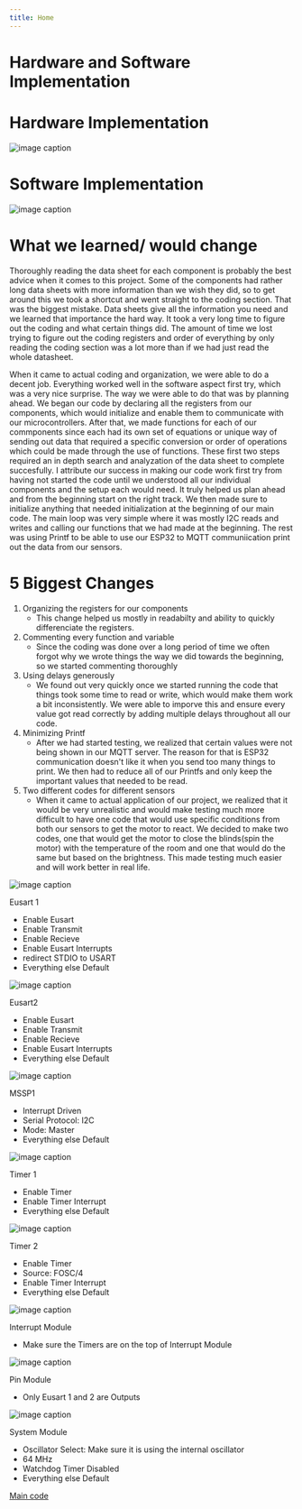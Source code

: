 ```yaml
---
title: Home 
---
```

 
# Hardware and Software Implementation

# Hardware Implementation

![image caption](https://github.com/EGR314-Team-305/Team305.github.io/blob/main/media/EGR%20314%20Team%20PCB%202.0%20UDV.png?raw=true)

# Software Implementation

![image caption](https://github.com/EGR314-Team-305/Team305.github.io/blob/main/media/Software%20Proposal.png?raw=true)

# What we learned/ would change
Thoroughly reading the data sheet for each component is probably the best advice when it comes to this project. Some of the components had rather long data sheets with more information than we wish they did, so to get around this we took a shortcut and went straight to the coding section. That was the biggest mistake. Data sheets give all the information you need and we learned that importance the hard way. It took a very long time to figure out the coding and what certain things did. The amount of time we lost trying to figure out the coding registers and order of everything by only reading the coding section was a lot more than if we had just read the whole datasheet. 

When it came to actual coding and organization, we were able to do a decent job. Everything worked well in the software aspect first try, which was a very nice surprise. The way we were able to do that was by planning ahead. We began our code by declaring all the registers from our components, which would initialize and enable them to communicate with our microcontrollers. After that, we made functions for each of our commponents since each had its own set of equations or unique way of sending out data that required a specific conversion or order of operations which could be made through the use of functions. These first two steps required an in depth search and analyzation of the data sheet to complete succesfully. I attribute our success in making our code work first try from having not started the code until we understood all our individual components and the setup each would need. It truly helped us plan ahead and from the beginning start on the right track. We then made sure to initialize anything that needed initialization at the beginning of our main code. The main loop was very simple where it was mostly I2C reads and writes and calling our functions that we had made at the beginning. The rest was using Printf to be able to use our ESP32 to MQTT communiication print out the data from our sensors.

# 5 Biggest Changes
1. Organizing the registers for our components
   * This change helped us mostly in readabilty and ability to quickly differenciate the registers.
2. Commenting every function and variable
   * Since the coding was done over a long period of time we often forgot why we wrote things the way we did towards the beginning, so we started commenting thoroughly
3. Using delays generously
   * We found out very quickly once we started running the code that things took some time to read or write, which would make them work a bit inconsistently. We were able to imporve this and ensure every value got read correctly by adding multiple delays throughout all our code.
4. Minimizing Printf
   * After we had started testing, we realized that certain values were not being shown in our MQTT server. The reason for that is ESP32 communication doesn't like it when you send too many things to print. We then had to reduce all of our Printfs and only keep the important values that needed to be read.
5. Two different codes for different sensors
   * When it came to actual application of our project, we realized that it would be very unrealistic and would make testing much more difficult to have one code that would use specific conditions from both our sensors to get the motor to react. We decided to make two codes, one that would get the motor to close the blinds(spin the motor) with the temperature of the room and one that would do the same but based on the brightness. This made testing much easier and will work better in real life.
  
     
![image caption](https://github.com/EGR314-Team-305/Team305.github.io/blob/main/media/MPLABX-MCC-EUSART1.png?raw=true)

Eusart 1
* Enable Eusart
* Enable Transmit
* Enable Recieve
* Enable Eusart Interrupts
* redirect STDIO to USART
* Everything else Default
  

![image caption](https://github.com/EGR314-Team-305/Team305.github.io/blob/main/media/MPLABX-MCC-EUSART2.png?raw=true)

Eusart2
* Enable Eusart
* Enable Transmit
* Enable Recieve
* Enable Eusart Interrupts
* Everything else Default


![image caption](https://github.com/EGR314-Team-305/Team305.github.io/blob/main/media/MPLABX-MCC-MSSP1.png?raw=true)

MSSP1
* Interrupt Driven
* Serial Protocol: I2C
* Mode: Master
* Everything else Default
  

![image caption](https://github.com/EGR314-Team-305/Team305.github.io/blob/main/media/MPLABX-MCC-TMR1.png?raw=true)

Timer 1
* Enable Timer
* Enable Timer Interrupt
* Everything else Default


![image caption](https://github.com/EGR314-Team-305/Team305.github.io/blob/main/media/MPLABX-MCC-TMR2.png?raw=true)

Timer 2
* Enable Timer
* Source: FOSC/4
* Enable Timer Interrupt
* Everything else Default


![image caption](https://github.com/EGR314-Team-305/Team305.github.io/blob/main/media/MPLABX-MCC-Interrupt%20Module.png?raw=true)

Interrupt Module
* Make sure the Timers are on the top of Interrupt Module


![image caption](https://github.com/EGR314-Team-305/Team305.github.io/blob/main/media/MPLABX-MCC-Pin%20Module.png?raw=true)

Pin Module
* Only Eusart 1 and 2 are Outputs


![image caption](https://github.com/EGR314-Team-305/Team305.github.io/blob/main/media/MPLABX-MCC-System%20Module.png?raw=true)

System Module
* Oscillator Select: Make sure it is using the internal oscillator
* 64 MHz
* Watchdog Timer Disabled
* Everything else Default

[Main code](https://github.com/EGR314-Team-305/Team305.github.io/blob/main/Code/mainc.md)



